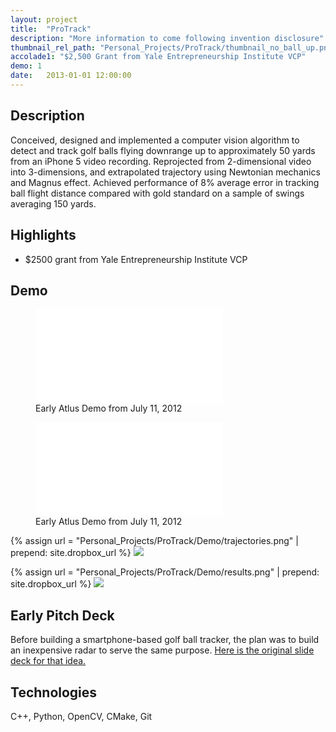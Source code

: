 ```yaml
---
layout: project
title:  "ProTrack"
description: "More information to come following invention disclosure"
thumbnail_rel_path: "Personal_Projects/ProTrack/thumbnail_no_ball_up.png"
accolade1: "$2,500 Grant from Yale Entrepreneurship Institute VCP"
demo: 1
date:   2013-01-01 12:00:00
---
```


## Description
Conceived, designed and implemented a computer vision algorithm to detect and track golf balls flying downrange  up to approximately 50 yards from an iPhone 5 video recording. Reprojected from 2-dimensional video into 3-dimensions, and extrapolated trajectory using Newtonian mechanics and Magnus effect. Achieved performance of 8% average error in tracking ball flight distance compared with gold standard on a sample of swings averaging 150 yards.

## Highlights

* $2500 grant from Yale Entrepreneurship Institute VCP

<a name="demo"></a>

## Demo

<figure>
	<div class="video-container">
	<iframe src="//www.youtube.com/embed/EI9toP46ji4?rel=0" frameborder="0" allowfullscreen></iframe>
	</div>
	<figcaption>
	Early Atlus Demo from July 11, 2012
	</figcaption>

</figure>

<figure>
	<div class="video-container">
	<iframe src="//www.youtube.com/embed/EI9toP46ji4?rel=0" frameborder="0" allowfullscreen></iframe>
	</div>
	<figcaption>
	Early Atlus Demo from July 11, 2012
	</figcaption>

</figure>

{% assign url = "Personal_Projects/ProTrack/Demo/trajectories.png" | prepend: site.dropbox_url %}
<a href="{{url}}">
<img class="fullwidth" src="{{url}}" />
</a>


{% assign url = "Personal_Projects/ProTrack/Demo/results.png" | prepend: site.dropbox_url %}
<a href="{{url}}">
<img class="fullwidth" src="{{url}}" />
</a>

## Early Pitch Deck
Before building a smartphone-based golf ball tracker, the plan was to build an inexpensive radar to serve the same purpose. [Here is the original slide deck for that idea.](https://dl.dropboxusercontent.com/u/4354160/alitoiu/Personal_Projects/ProTrack/ProTrack_Deck.pdf)

## Technologies
C++, Python, OpenCV, CMake, Git